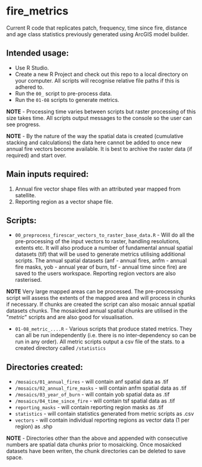 # fire_metrics
Current R code that replicates patch, frequency, time since fire, distance and age class statistics previously generated using ArcGIS model builder. 

## Intended usage:

* Use R Studio.
* Create a new R Project and check out this repo to a local directory on your computer. All scripts will recognise relative file paths if this is adhered to.
* Run the `00_` script to pre-process data.
* Run the `01-08` scripts to generate metrics.

**NOTE** - Processing time varies between scripts but raster processing of this size takes time. All scripts output messages to the console so the user can see progress.

**NOTE** - By the nature of the way the spatial data is created (cumulative stacking and calculations) the data here cannot be added to once new annual fire vectors become available. It is best to archive the raster data (if required) and start over.

## Main inputs required: 
1. Annual fire vector shape files with an attributed year mapped from satellite.
2. Reporting region as a vector shape file.

## Scripts:

* `00_preprocess_firescar_vectors_to_raster_base_data.R` - Will do all the pre-processing of the input vectors to raster, handling resolutions, extents etc. It will also produce a number of fundamental annual spatial datasets (tif) that will be used to generate metrics utilising additional scripts. The annual spatial datasets (anf - annual fires, anfm - annual fire masks, yob - annual year of burn, tsf - annual time since fire) are saved to the users workspace. Reporting region vectors are also rasterised.

**NOTE** Very large mapped areas can be processed. The pre-processing script will assess the extents of the mapped area and will process in chunks if necessary. If chunks are created the script can also mosaic annual spatial datasets chunks. The mosaicked annual spatial chunks are utilised in the "_metric_" scripts and are also good for visualisation.

* `01-08_metric_....R` - Various scripts that produce stated metrics. They can all be run independently (i.e. there is no inter-dependency so can be run in any order). All metric scripts output a csv file of the stats. to a created directory called `/statistics`

## Directories created:

* `/mosaics/01_annual_fires` - will contain anf spatial data as .tif
* `/mosaics/02_annual_fire_masks` - will contain anfm spatial data as .tif
* `/mosaics/03_year_of_burn` - will contain yob spatial data as .tif
* `/mosaics/04_time_since_fire` - will contain tsf spatial data as .tif
* `reporting_masks` - will contain reporting region masks as .tif
* `statistics` - will contain statistics generated from metric scripts as .csv
* `vectors` - will contain individual reporting regions as vector data (1 per region) as .shp

**NOTE** - Directories other than the above and appended with consecutive numbers are spatial data chunks prior to mosaicking. Once mosaicked datasets have been writen, the chunk directories can be deleted to save space.
